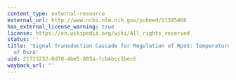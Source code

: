 ```yaml
---
content_type: external-resource
external_url: http://www.ncbi.nlm.nih.gov/pubmed/11395466
has_external_license_warning: true
license: https://en.wikipedia.org/wiki/All_rights_reserved
status: ''
title: 'Signal Transduction Cascade for Regulation of RpoS: Temperature Regulation
  of DsrA'
uid: 21723232-0d78-4be5-885a-fcb4bcc1bec6
wayback_url: ''
---
```


